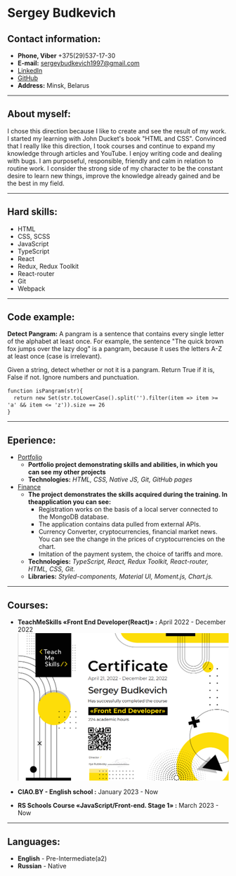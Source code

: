 # Sergey Budkevich
## Contact information:
* **Phone, Viber** +375(29)537-17-30
* **E-mail:** sergeybudkevich1997@gmail.com
* [LinkedIn](https://www.linkedin.com/in/sergey-budkevich/)
* [GitHub](https://github.com/Sergey-Budkevich)
* **Address:** Minsk, Belarus
---

## About myself:
I chose this direction because I like to create and see the result of my work. I started my learning with John Ducket's book "HTML and CSS". Convinced that I really like this direction, I took courses and continue to expand my knowledge through articles and YouTube. I enjoy writing code and dealing with bugs. I am purposeful, responsible, friendly and calm in relation to routine work. I consider the strong side of my character to be the constant desire to learn new things, improve the knowledge already gained and be the best in my field.

---

## Hard skills: 
* HTML
* CSS, SCSS
* JavaScript
* TypeScript
* React
* Redux, Redux Toolkit
* React-router
* Git
* Webpack
---

## Code example: 
**Detect Pangram:** A pangram is a sentence that contains every single letter of the alphabet at least once. For example, the sentence "The quick brown fox jumps over the lazy dog" is a pangram, because it uses the letters A-Z at least once (case is irrelevant).

Given a string, detect whether or not it is a pangram. Return True if it is, False if not. Ignore numbers and punctuation.

```
function isPangram(str){
  return new Set(str.toLowerCase().split('').filter(item => item >= 'a' && item <= 'z')).size == 26
}
```
---


## Eperience:
* [Portfolio](https://sergey-budkevich.github.io/Portfolio/)
  + **Portfolio project demonstrating skills and abilities, in which you can see my other projects**
  + **Technologies:** *HTML, CSS, Native JS, Git, GitHub pages*
* [Finance](https://github.com/Sergey-Budkevich/Finance)
  + **The project demonstrates the skills acquired during the training. In theapplication you can see:**
    - Registration works on the basis of a local server connected to the MongoDB database.
    - The application contains data pulled from external APIs.
    - Currency Converter, cryptocurrencies, financial market news. You can see the change in the prices of cryptocurrencies on the chart.
    - Imitation of the payment system, the choice of tariffs and more.
  + **Technologies:** *TypeScript, React, Redux Toolkit, React-router, HTML, CSS, Git.*
  + **Libraries:** *Styled-components, Material UI, Moment.js, Chart.js.*
---


## Courses:
* **TeachMeSkills «Front End Developer(React)» :**  April 2022 - December 2022 
  ![](/assets/images/certificate.png)

* **CIAO.BY - English school :**  January 2023 - Now
* **RS Schools Course «JavaScript/Front-end. Stage 1» :**  March 2023 - Now
---


## Languages:
* **English** - Pre-Intermediate(a2)
* **Russian** - Native